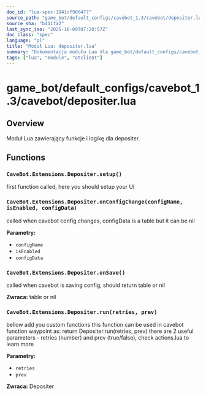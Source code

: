 ```yaml
---
doc_id: "lua-spec-1841cf906477"
source_path: "game_bot/default_configs/cavebot_1.3/cavebot/depositer.lua"
source_sha: "b411fa2"
last_sync_iso: "2025-10-09T07:28:57Z"
doc_class: "spec"
language: "pl"
title: "Moduł Lua: depositer.lua"
summary: "Dokumentacja modułu Lua dla game_bot/default_configs/cavebot_1.3/cavebot/depositer.lua"
tags: ["lua", "module", "otclient"]
---
```


# game_bot/default_configs/cavebot_1.3/cavebot/depositer.lua

## Overview

Moduł Lua zawierający funkcje i logikę dla depositer.

## Functions

### `CaveBot.Extensions.Depositer.setup()`

first function called, here you should setup your UI

### `CaveBot.Extensions.Depositer.onConfigChange(configName, isEnabled, configData)`

called when cavebot config changes, configData is a table but it can be nil

**Parametry:**

- `configName`
- `isEnabled`
- `configData`

### `CaveBot.Extensions.Depositer.onSave()`

called when cavebot is saving config, should return table or nil

**Zwraca:** table or nil

### `CaveBot.Extensions.Depositer.run(retries, prev)`

bellow add you custom functions this function can be used in cavebot function waypoint as: return Depositer.run(retries, prev) there are 2 useful parameters - retries (number) and prev (true/false), check actions.lua to learn more

**Parametry:**

- `retries`
- `prev`

**Zwraca:** Depositer
